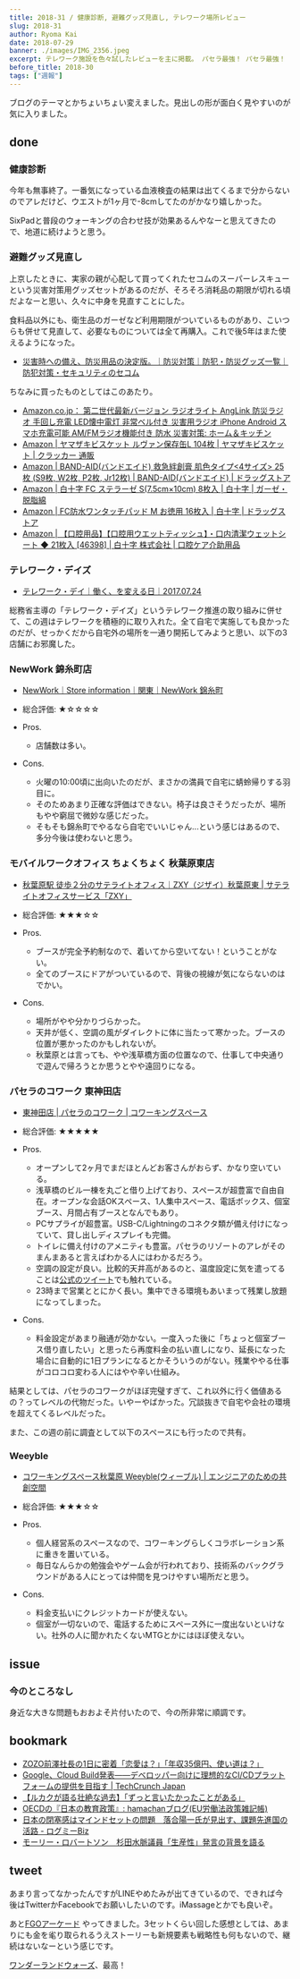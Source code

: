 ```yaml
---
title: 2018-31 / 健康診断, 避難グッズ見直し, テレワーク場所レビュー
slug: 2018-31
author: Ryoma Kai
date: 2018-07-29
banner: ./images/IMG_2356.jpeg
excerpt: テレワーク施設を色々試したレビューを主に掲載。 パセラ最強！ パセラ最強！
before_title: 2018-30
tags: ["週報"]
---
```


ブログのテーマとかちょいちょい変えました。見出しの形が面白く見やすいのが気に入りました。

## done

###  健康診断

今年も無事終了。一番気になっている血液検査の結果は出てくるまで分からないのでアレだけど、ウエストが1ヶ月で-8cmしてたのがかなり嬉しかった。

SixPadと普段のウォーキングの合わせ技が効果あるんやなーと思えてきたので、地道に続けようと思う。

###  避難グッズ見直し

上京したときに、実家の親が心配して買ってくれたセコムのスーパーレスキューという災害対策用グッズセットがあるのだが、そろそろ消耗品の期限が切れる頃だよなーと思い、久々に中身を見直すことにした。

食料品以外にも、衛生品のガーゼなど利用期限がついているものがあり、こいつらも併せて見直して、必要なものについては全て再購入。これで後5年はまた使えるようになった。

- [災害時への備え、防災用品の決定版。｜防災対策｜防犯・防災グッズ一覧｜防犯対策・セキュリティのセコム](https://www.secom.co.jp/homesecurity/goods/rescue.html)

ちなみに買ったものとしてはこのあたり。

- [Amazon.co.jp： 第二世代最新バージョン ラジオライト AngLink 防災ラジオ 手回し充電 LED懐中電灯 非常ベル付き 災害用ラジオ iPhone Android スマホ充電可能 AM/FMラジオ機能付き 防水 災害対策: ホーム＆キッチン](https://www.amazon.co.jp/dp/B01M24AZ3V)
- [Amazon | ヤマザキビスケット ルヴァン保存缶L 104枚 | ヤマザキビスケット | クラッカー 通販](https://www.amazon.co.jp/dp/B01NGYMMPF)
- [Amazon | BAND-AID(バンドエイド) 救急絆創膏 肌色タイプ<4サイズ> 25枚 (S9枚, W2枚, P2枚, Jr12枚) | BAND-AID(バンドエイド) | ドラッグストア](https://www.amazon.co.jp/dp/B000FQNKEM)
- [Amazon | 白十字 FC ステラーゼ S(7.5cm×10cm) 8枚入 | 白十字 | ガーゼ・脱脂綿](https://www.amazon.co.jp/dp/B0012VVDWU)
- [Amazon | FC防水ワンタッチパッド M お徳用 16枚入 | 白十字 | ドラッグストア](https://www.amazon.co.jp/dp/B00KCGZI4K)
- [Amazon | 【口腔用品】【口腔用ウエットティッシュ】・口内清潔ウェットシート ◆ 21枚入 [46398] | 白十字 株式会社 | 口腔ケア介助用品](https://www.amazon.co.jp/dp/B00H7Y0UP2)

###  テレワーク・デイズ

- [テレワーク・デイ｜働く、を変える日｜2017.07.24](http://teleworkgekkan.org/day0724/)

総務省主導の「テレワーク・デイズ」というテレワーク推進の取り組みに併せて、この週はテレワークを積極的に取り入れた。全て自宅で実施しても良かったのだが、せっかくだから自宅外の場所を一通り開拓してみようと思い、以下の3店舗にお邪魔した。

### NewWork 錦糸町店

- [NewWork｜Store information｜関東｜NewWork 錦糸町](https://www.newwork109.com/post/store/483)

- 総合評価: ★☆☆☆☆
- Pros.
  - 店舗数は多い。
- Cons.
  - 火曜の10:00頃に出向いたのだが、まさかの満員で自宅に蜻蛉帰りする羽目に。
  - そのためあまり正確な評価はできない。椅子は良さそうだったが、場所もやや窮屈で微妙な感じだった。
  - そもそも錦糸町でやるなら自宅でいいじゃん...という感じはあるので、多分今後は使わないと思う。

### モバイルワークオフィス ちょくちょく 秋葉原東店

- [秋葉原駅 徒歩２分のサテライトオフィス｜ZXY（ジザイ）秋葉原東 | サテライトオフィスサービス「ZXY」](https://zxy.work/location/akihabara-higashi/)

- 総合評価: ★★★☆☆
- Pros.
  - ブースが完全予約制なので、着いてから空いてない！ということがない。
  - 全てのブースにドアがついているので、背後の視線が気にならないのはでかい。
- Cons.
  - 場所がやや分かりづらかった。
  - 天井が低く、空調の風がダイレクトに体に当たって寒かった。ブースの位置が悪かったのかもしれないが。
  - 秋葉原とは言っても、やや浅草橋方面の位置なので、仕事して中央通りで遊んで帰ろうとか思うとやや遠回りになる。

### パセラのコワーク 東神田店

- [東神田店 | パセラのコワーク | コワーキングスペース](https://www.pasela.co.jp/images/coworking/higashi-kanda/index/main_vs.png)

- 総合評価: ★★★★★
- Pros.
  - オープンして2ヶ月でまだほとんどお客さんがおらず、かなり空いている。
  - 浅草橋のビル一棟を丸ごと借り上げており、スペースが超豊富で自由自在。オープンな会話OKスペース、1人集中スペース、電話ボックス、個室ブース、月間占有ブースとなんでもあり。
  - PCサプライが超豊富。USB-C/Lightningのコネクタ類が備え付けになっていて、貸し出しディスプレイも完備。
  - トイレに備え付けのアメニティも豊富。パセラのリゾートのアレがそのまんまあると言えばわかる人にはわかるだろう。
  - 空調の設定が良い。比較的天井高があるのと、温度設定に気を遣ってることは[公式のツイート](https://twitter.com/pasela_cowork/status/1018456771671871488)でも触れている。
  - 23時まで営業ととにかく長い。集中できる環境もあいまって残業し放題になってしまった。
- Cons.
  - 料金設定があまり融通が効かない。一度入った後に「ちょっと個室ブース借り直したい」と思ったら再度料金の払い直しになり、延長になった場合に自動的に1日プランになるとかそういうのがない。残業ややる仕事がコロコロ変わる人にはやや辛い仕組み。

結果としては、パセラのコワークがほぼ完璧すぎて、これ以外に行く価値あるの？ってレベルの代物だった。いやーやばかった。冗談抜きで自宅や会社の環境を超えてくるレベルだった。

また、この週の前に調査として以下のスペースにも行ったので共有。

### Weeyble

- [コワーキングスペース秋葉原 Weeyble(ウィーブル) | エンジニアのための共創空間](https://weeyble.com/wp-content/uploads/revslider/coworking_slider140/coworking_slider1_1.jpg)

- 総合評価: ★★★☆☆
- Pros.
  - 個人経営系のスペースなので、コワーキングらしくコラボレーション系に重きを置いている。
  - 毎日なんらかの勉強会やゲーム会が行われており、技術系のバックグラウンドがある人にとっては仲間を見つけやすい場所だと思う。
- Cons.
  - 料金支払いにクレジットカードが使えない。
  - 個室が一切ないので、電話するためにスペース外に一度出ないといけない。社外の人に聞かれたくないMTGとかにはほぼ使えない。


issue
----

###  今のところなし

身近な大きな問題もおおよそ片付いたので、今の所非常に順調です。

bookmark
----

- [ZOZO前澤社長の1日に密着「恋愛は？」「年収35億円、使い道は？」](https://withnews.jp/article/f0180724002qq000000000000000W09d10701qq000017476A)
- [Google、Cloud Build発表――デベロッパー向けに理想的なCI/CDプラットフォームの提供を目指す | TechCrunch Japan](https://jp.techcrunch.com/2018/07/25/2018-07-24-google-announces-cloud-build-its-new-continuous-integration-continuous-delivery-platform/)
- [【ルカクが語る壮絶な過去】「ずっと言いたかったことがある」](https://premierleaguepub.jp/?p=4637)
- [OECDの『日本の教育政策』: hamachanブログ(EU労働法政策雑記帳)](http://eulabourlaw.cocolog-nifty.com/blog/2018/07/oecd-ef9c.html)
- [日本の閉塞感はマインドセットの問題　落合陽一氏が見出す、課題先進国の活路 - ログミーBiz](https://logmi.jp/business/articles/300068)
- [モーリー・ロバートソン　杉田水脈議員「生産性」発言の背景を語る](https://miyearnzzlabo.com/archives/51590)

tweet
----

あまり言ってなかったんですがLINEやめたみが出てきているので、できれば今後はTwitterかFacebookでお願いしたいのです。iMassageとかでも良いぞ。

<Tweet tweetLink="https://twitter.com/legnoh/status/1023390827333046272" />

あと[FGOアーケード](https://arcade.fate-go.jp) やってきました。3セットくらい回した感想としては、あまりにも金を毟り取られるうえストーリーも新規要素も戦略性も何もないので、継続はないなーという感じです。

[ワンダーランドウォーズ](https://wonder.sega.jp)、最高！

<Tweet tweetLink="https://twitter.com/legnoh/status/1022786118868119552" />
